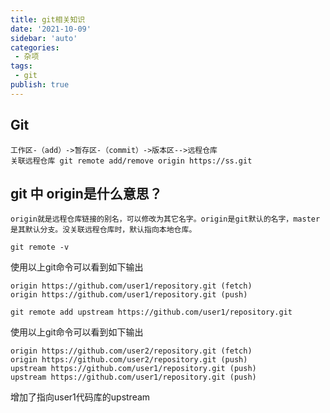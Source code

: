 ```yaml
---
title: git相关知识
date: '2021-10-09'
sidebar: 'auto'
categories:
 - 杂项
tags:
 - git
publish: true
---
```


## Git
	工作区-（add）->暂存区-（commit）->版本区-->远程仓库
	关联远程仓库 git remote add/remove origin https://ss.git
	

## git 中 origin是什么意思？
	origin就是远程仓库链接的别名，可以修改为其它名字。origin是git默认的名字，master是其默认分支。没关联远程仓库时，默认指向本地仓库。
```git
git remote -v
```
使用以上git命令可以看到如下输出
```git
origin https://github.com/user1/repository.git (fetch)
origin https://github.com/user1/repository.git (push)
```
```git
git remote add upstream https://github.com/user1/repository.git
```
使用以上git命令可以看到如下输出
```git
origin https://github.com/user2/repository.git (fetch)
origin https://github.com/user2/repository.git (push)
upstream https://github.com/user1/repository.git (push)
upstream https://github.com/user1/repository.git (push)
```
增加了指向user1代码库的upstream